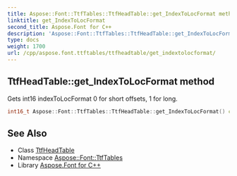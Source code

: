 ```yaml
---
title: Aspose::Font::TtfTables::TtfHeadTable::get_IndexToLocFormat method
linktitle: get_IndexToLocFormat
second_title: Aspose.Font for C++
description: 'Aspose::Font::TtfTables::TtfHeadTable::get_IndexToLocFormat method. Gets int16 indexToLocFormat 0 for short offsets, 1 for long in C++.'
type: docs
weight: 1700
url: /cpp/aspose.font.ttftables/ttfheadtable/get_indextolocformat/
---
```

## TtfHeadTable::get_IndexToLocFormat method


Gets int16 indexToLocFormat 0 for short offsets, 1 for long.

```cpp
int16_t Aspose::Font::TtfTables::TtfHeadTable::get_IndexToLocFormat() const
```

## See Also

* Class [TtfHeadTable](../)
* Namespace [Aspose::Font::TtfTables](../../)
* Library [Aspose.Font for C++](../../../)
